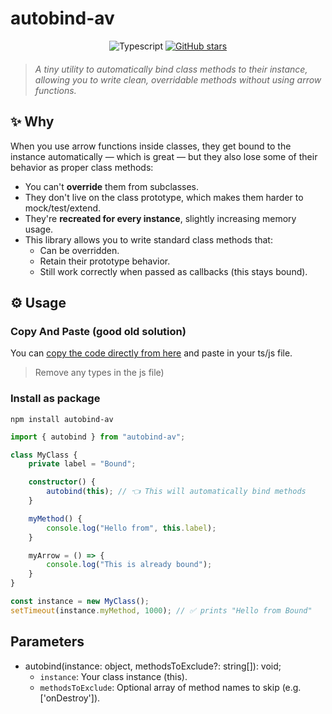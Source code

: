 ﻿# autobind-av

<div style="text-align:center; width:100%;">
<img src="https://img.shields.io/badge/v-1.0.2-blue" alt="Typescript" />
<a href="https://github.com/alessioVelluso/autobind-av/stargazers">
  <img src="https://img.shields.io/github/stars/alessioVelluso/autobind-av?style=social" alt="GitHub stars" />
</a>
</div>

<div style="text-align:center; width:100%; margin-bottom: 20px;">

</div>


> *A tiny utility to automatically bind class methods to their instance, allowing you to write clean, overridable methods without using arrow functions.*

## ✨ Why
When you use arrow functions inside classes, they get bound to the instance automatically — which is great — but they also lose some of their behavior as proper class methods:
* You can't **override** them from subclasses.
* They don't live on the class prototype, which makes them harder to mock/test/extend.
* They're **recreated for every instance**, slightly increasing memory usage.
* This library allows you to write standard class methods that:
    * Can be overridden.
    * Retain their prototype behavior.
    * Still work correctly when passed as callbacks (this stays bound).

## ⚙️ Usage

### Copy And Paste (good old solution)
You can [copy the code directly from here](https://github.com/alessioVelluso/autobind-av/blob/master/package/autobind.ts) and paste in your ts/js file.
> Remove any types in the js file)

### Install as package
```
npm install autobind-av
```

```ts
import { autobind } from "autobind-av";

class MyClass {
    private label = "Bound";

    constructor() {
        autobind(this); // 👈 This will automatically bind methods
    }

    myMethod() {
        console.log("Hello from", this.label);
    }

    myArrow = () => {
        console.log("This is already bound");
    }
}

const instance = new MyClass();
setTimeout(instance.myMethod, 1000); // ✅ prints "Hello from Bound"
```

## Parameters
* autobind(instance: object, methodsToExclude?: string[]): void;
    * `instance`: Your class instance (this).
    * `methodsToExclude`: Optional array of method names to skip (e.g. ['onDestroy']).
